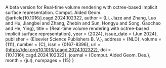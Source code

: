 A beta version for Real-time volume rendering with octree-based implicit surface representation. Comput. Aided Geom. 
@article{10.1016/j.cagd.2024.102322,
author = {Li, Jiaze and Zhang, Luo and Hu, Jiangbei and Zhang, Zhebin and Sun, Hongyu and Song, Gaochao and He, Ying},
title = {Real-time volume rendering with octree-based implicit surface representation},
year = {2024},
issue_date = {Jun 2024},
publisher = {Elsevier Science Publishers B. V.},
address = {NLD},
volume = {111},
number = {C},
issn = {0167-8396},
url = {https://doi.org/10.1016/j.cagd.2024.102322},
doi = {10.1016/j.cagd.2024.102322},
journal = {Comput. Aided Geom. Des.},
month = {jul},
numpages = {15}
}

